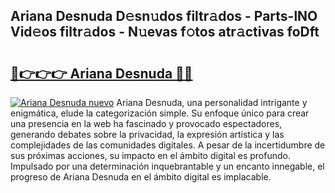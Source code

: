 ## Ariana Desnuda D𝚎sn𝚞dos filtr𝚊dos - Parts-lNO Vid𝚎os filtr𝚊dos - N𝚞evas f𝚘tos atr𝚊ctivas foDft

# <h2><a href="http://mbdbzjp.tromn.icu/?c=Ariana+Desnuda">🔗👉👉👉 Ariana Desnuda 🔗🔗</a></h2>

[![Ariana Desnuda nuevo](https://i.imgur.com/pEAQMta.gif)](http://mbdbzjp.tromn.icu/?c=Ariana+Desnuda)
Ariana Desnuda, una personalidad intrigante y enigmática, elude la categorización simple. Su enfoque único para crear una presencia en la web ha fascinado y provocado espectadores, generando debates sobre la privacidad, la expresión artística y las complejidades de las comunidades digitales. A pesar de la incertidumbre de sus próximas acciones, su impacto en el ámbito digital es profundo. Impulsado por una determinación inquebrantable y un encanto innegable, el progreso de Ariana Desnuda en el ámbito digital es implacable.
